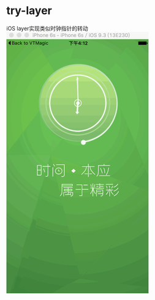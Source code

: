 # try-layer
iOS layer实现类似时钟指针的转动
<br>
![github](https://github.com/wolf3357/try-layer/blob/master/tryLayout.gif)
